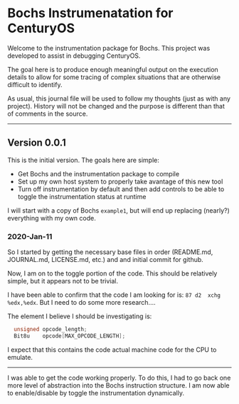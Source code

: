 # Bochs Instrumenatation for CenturyOS

Welcome to the instrumentation package for Bochs.  This project was developed to assist in debugging CenturyOS.

The goal here is to produce enough meaningful output on the execution details to allow for some tracing of complex situations that are otherwise difficult to identify.

As usual, this journal file will be used to follow my thoughts (just as with any project).  History will not be changed and the purpose is different than that of comments in the source.

---

## Version 0.0.1

This is the initial version.  The goals here are simple:
* Get Bochs and the instrumentation package to compile
* Set up my own host system to properly take avantage of this new tool
* Turn off instrumentation by default and then add controls to be able to toggle the instrumentation status at runtime

I will start with a copy of Bochs `example1`, but will end up replacing (nearly?) everything with my own code.

### 2020-Jan-11

So I started by getting the necessary base files in order (README.md, JOURNAL.md, LICENSE.md, etc.) and and initial commit for github. 

Now, I am on to the toggle portion of the code.  This should be relatively simple, but it appears not to be trivial.  

I have been able to confirm that the code I am looking for is: `87 d2  xchg   %edx,%edx`.  But I need to do some more research....  

The element I believe I should be investigating is:

```C++
  unsigned opcode_length;
  Bit8u    opcode[MAX_OPCODE_LENGTH];
```

I expect that this contains the code actual machine code for the CPU to emulate.

---

I was able to get the code working properly.  To do this, I had to go back one more level of abstraction into the Bochs instruction structure.  I am now able to enable/disable by toggle the instrumentation dynamically.


